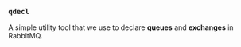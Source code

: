 ### `qdecl`

A simple utility tool that we use to declare **queues** and **exchanges** in RabbitMQ.
